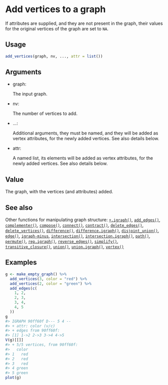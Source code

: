 # Add vertices to a graph

If attributes are supplied, and they are not present in the graph, their
values for the original vertices of the graph are set to `NA`.

## Usage

``` r
add_vertices(graph, nv, ..., attr = list())
```

## Arguments

- graph:

  The input graph.

- nv:

  The number of vertices to add.

- ...:

  Additional arguments, they must be named, and they will be added as
  vertex attributes, for the newly added vertices. See also details
  below.

- attr:

  A named list, its elements will be added as vertex attributes, for the
  newly added vertices. See also details below.

## Value

The graph, with the vertices (and attributes) added.

## See also

Other functions for manipulating graph structure:
[`+.igraph()`](https://r.igraph.org/reference/plus-.igraph.md),
[`add_edges()`](https://r.igraph.org/reference/add_edges.md),
[`complementer()`](https://r.igraph.org/reference/complementer.md),
[`compose()`](https://r.igraph.org/reference/compose.md),
[`connect()`](https://r.igraph.org/reference/ego.md),
[`contract()`](https://r.igraph.org/reference/contract.md),
[`delete_edges()`](https://r.igraph.org/reference/delete_edges.md),
[`delete_vertices()`](https://r.igraph.org/reference/delete_vertices.md),
[`difference()`](https://r.igraph.org/reference/difference.md),
[`difference.igraph()`](https://r.igraph.org/reference/difference.igraph.md),
[`disjoint_union()`](https://r.igraph.org/reference/disjoint_union.md),
[`edge()`](https://r.igraph.org/reference/edge.md),
[`igraph-minus`](https://r.igraph.org/reference/igraph-minus.md),
[`intersection()`](https://r.igraph.org/reference/intersection.md),
[`intersection.igraph()`](https://r.igraph.org/reference/intersection.igraph.md),
[`path()`](https://r.igraph.org/reference/path.md),
[`permute()`](https://r.igraph.org/reference/permute.md),
[`rep.igraph()`](https://r.igraph.org/reference/rep.igraph.md),
[`reverse_edges()`](https://r.igraph.org/reference/reverse_edges.md),
[`simplify()`](https://r.igraph.org/reference/simplify.md),
[`transitive_closure()`](https://r.igraph.org/reference/transitive_closure.md),
[`union()`](https://r.igraph.org/reference/union.md),
[`union.igraph()`](https://r.igraph.org/reference/union.igraph.md),
[`vertex()`](https://r.igraph.org/reference/vertex.md)

## Examples

``` r
g <- make_empty_graph() %>%
  add_vertices(3, color = "red") %>%
  add_vertices(2, color = "green") %>%
  add_edges(c(
    1, 2,
    2, 3,
    3, 4,
    4, 5
  ))
g
#> IGRAPH 90ff60f D--- 5 4 -- 
#> + attr: color (v/c)
#> + edges from 90ff60f:
#> [1] 1->2 2->3 3->4 4->5
V(g)[[]]
#> + 5/5 vertices, from 90ff60f:
#>   color
#> 1   red
#> 2   red
#> 3   red
#> 4 green
#> 5 green
plot(g)
```
